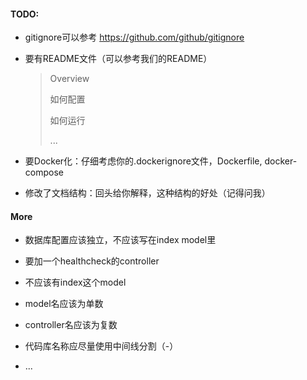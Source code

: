 #### TODO:

* gitignore可以参考 https://github.com/github/gitignore

* 要有README文件（可以参考我们的README）
    > Overview
    >
    > 如何配置
    >
    > 如何运行
    >
    > ...

* 要Docker化：仔细考虑你的.dockerignore文件，Dockerfile, docker-compose

* 修改了文档结构：回头给你解释，这种结构的好处（记得问我）


#### More

* 数据库配置应该独立，不应该写在index model里

* 要加一个healthcheck的controller

* 不应该有index这个model

* model名应该为单数

* controller名应该为复数

* 代码库名称应尽量使用中间线分割（-）

* ...
